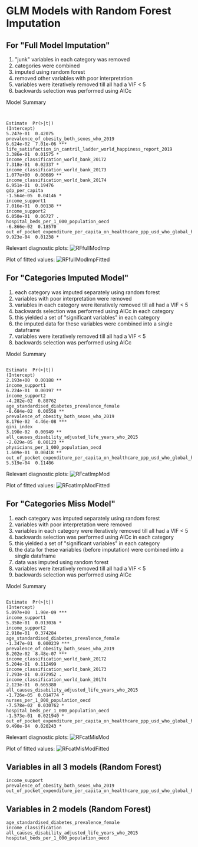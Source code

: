 
# GLM Models with Random Forest Imputation
## For "Full Model Imputation"

1. "junk" variables in each category was removed
2. categories were combined
3. imputed using random forest
4. removed other variables with poor interpretation
4. variables were iteratively removed till all had a VIF < 5
5. backwards selection was performed using AICc

Model Summary
```

                                                                                           Estimate  Pr(>|t|)    
(Intercept)                                                                               5.247e-01  0.42075    
prevalence_of_obesity_both_sexes_who_2019                                                 6.624e-02  7.01e-06 ***
life_satisfaction_in_cantril_ladder_world_happiness_report_2019                           3.386e-01  0.01575 *  
income_classification_world_bank_20172                                                    7.318e-01  0.02337 *  
income_classification_world_bank_20173                                                    1.077e+00  0.00689 ** 
income_classification_world_bank_20174                                                    6.951e-01  0.19476    
gdp_per_capita                                                                           -1.564e-05  0.04146 *  
income_support1                                                                           7.016e-01  0.00138 ** 
income_support2                                                                           6.050e-01  0.06727 .  
hospital_beds_per_1_000_population_oecd                                                  -6.866e-02  0.18570    
out_of_pocket_expenditure_per_capita_on_healthcare_ppp_usd_who_global_health_expenditure  9.923e-04  0.01238 *
```

Relevant diagnostic plots:
![RFfullModImp](RFfullModImp.png)

Plot of fitted values:
![RFfullModImpFitted](RFfullModImpFitted.png)

## For "Categories Imputed Model"
1. each category was imputed separately using random forest
2. variables with poor interpretation were removed
3. variables in each category were iteratively removed till all had a VIF < 5
4. backwards selection was performed using AICc in each category
5. this yielded a set of "significant variables" in each category
6. the imputed data for these variables were combined into a single dataframe
7. variables were iteratively removed till all had a VIF < 5
8. backwards selection was performed using AICc

Model Summary
```
                                                                                           Estimate  Pr(>|t|)    
(Intercept)                                                                               2.193e+00  0.00188 ** 
income_support1                                                                           6.224e-01  0.00197 ** 
income_support2                                                                          -4.282e-02  0.88762    
age_standardised_diabetes_prevalence_female                                              -8.684e-02  0.00558 ** 
prevalence_of_obesity_both_sexes_who_2019                                                 8.176e-02  4.46e-08 ***
gini_index                                                                                3.190e-02  0.00949 ** 
all_causes_disability_adjusted_life_years_who_2015                                       -2.029e-05  0.00123 ** 
physicians_per_1_000_population_oecd                                                      1.609e-01  0.00418 ** 
out_of_pocket_expenditure_per_capita_on_healthcare_ppp_usd_who_global_health_expenditure  5.519e-04  0.11486    

```

Relevant diagnostic plots:
![RFcatImpMod](RFcatImpMod.png)

Plot of fitted values:
![RFcatImpModFitted](RFcatImpModFitted.png)


## For "Categories Miss Model"
1. each category was imputed separately using random forest
2. variables with poor interpretation were removed
3. variables in each category were iteratively removed till all had a VIF < 5
4. backwards selection was performed using AICc in each category
5. this yielded a set of "significant variables" in each category
6. the data for these variables (before imputation) were combined into a single dataframe
7. data was imputed using random forest
8. variables were iteratively removed till all had a VIF < 5
9. backwards selection was performed using AICc

Model Summary
```
                                                                                           Estimate  Pr(>|t|)    
(Intercept)                                                                               5.097e+00  1.90e-09 ***
income_support1                                                                           5.358e-01  0.013036 *  
income_support2                                                                           2.910e-01  0.374284    
age_standardised_diabetes_prevalence_female                                              -1.347e-01  0.000239 ***
prevalence_of_obesity_both_sexes_who_2019                                                 8.202e-02  8.48e-07 ***
income_classification_world_bank_20172                                                    5.204e-01  0.112499    
income_classification_world_bank_20173                                                    7.293e-01  0.072952 .  
income_classification_world_bank_20174                                                    2.123e-01  0.665380    
all_causes_disability_adjusted_life_years_who_2015                                       -1.726e-05  0.014774 *  
nurses_per_1_000_population_oecd                                                         -7.578e-02  0.030762 *  
hospital_beds_per_1_000_population_oecd                                                  -1.573e-01  0.021940 *  
out_of_pocket_expenditure_per_capita_on_healthcare_ppp_usd_who_global_health_expenditure  9.490e-04  0.020243 *  

```

Relevant diagnostic plots:
![RFcatMisMod](RFcatMisMod.png)

Plot of fitted values:
![RFcatMisModFitted](RFcatMisModFitted.png)

## Variables in all 3 models (Random Forest)
```
income_support
prevalence_of_obesity_both_sexes_who_2019
out_of_pocket_expenditure_per_capita_on_healthcare_ppp_usd_who_global_health_expenditure
```

## Variables in 2 models (Random Forest)
```
age_standardised_diabetes_prevalence_female
income_classification
all_causes_disability_adjusted_life_years_who_2015
hospital_beds_per_1_000_population_oecd
```
























